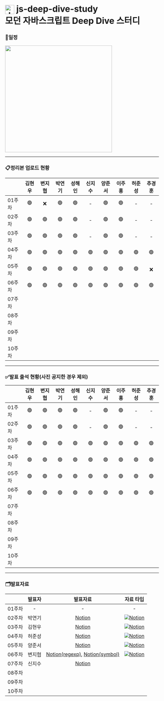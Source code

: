 # <img src="https://velog.velcdn.com/images/dlwnghd/post/da4bbe28-91a6-4da8-91d7-0f5d67c5b7af/image.png" alt="Javascript" style="vertical-align: bottom;" width="30px"> js-deep-dive-study</br>모던 자바스크립트 Deep Dive 스터디


### 📅일정
<img src="https://github.com/user-attachments/assets/c0d11f06-e9ed-40bc-8a71-abedfac191c0" width="350px" />

---


<!--복사 붙여넣기 : Ctrl + C or V |    🟢    ❌ -->
### 📋정리본 업로드 현황
|          |  김현우 |  변지협 |  박연기 |  성해인 |  신지수 |  양준서 |  이주홍 |  허준성 |  추경훈 |
|----------|:-------:|:-------:|:-------:|:-------:|:-------:|:-------:|:-------:|:-------:|:-------:|
| 01주차   |    🟢   |    ❌  |    🟢   |   🟢   |    -     |    🟢   |    🟢   |    -  |    -    |
| 02주차   |    🟢   |    🟢  |    🟢   |   🟢   |    -     |    🟢   |    🟢   |    -  |    -    |
| 03주차   |    🟢   |    🟢  |    🟢   |   🟢   |    -     |    🟢   |    🟢   |   -   |     -   |
| 04주차   |    🟢   |   🟢   |    🟢   |   🟢   |   🟢    |   🟢   |    🟢   |   🟢   |    🟢  |
| 05주차   |    🟢   |    🟢  |    🟢   |   🟢   |   🟢    |  🟢    |    🟢   |   🟢   |    ❌  |
| 06주차   |    🟢   |    🟢  |    🟢   |   🟢   |   🟢   |    🟢   |    🟢   |   🟢   |    🟢  |
| 07주차   |         |         |         |         |         |         |         |         |         |
| 08주차   |         |         |         |         |         |         |         |         |         |
| 09주차   |         |         |         |         |         |         |         |         |         |
| 10주차   |         |         |         |         |         |         |         |         |         |


---

### ✅발표 출석 현황(사진 공지한 경우 제외)
|          |  김현우 |  변지협 |  박연기 |  성해인 |  신지수 |  양준서 |  이주홍 |  허준성 |  추경훈 |
|----------|:-------:|:-------:|:-------:|:-------:|:-------:|:-------:|:-------:|:-------:|:-------:|
| 01주차   |    🟢   |    🟢  |    🟢   |   🟢   |    -     |    🟢   |    🟢   |   -     |     -    |
| 02주차   |    🟢   |    🟢  |    🟢   |   🟢   |    -     |    🟢   |    🟢   |    -    |     -    |
| 03주차   |    🟢   |    🟢  |    🟢   |   🟢   |    🟢   |    🟢  |    🟢   |   🟢   |    🟢  |
| 04주차   |    🟢   |    🟢  |    🟢   |  🟢    |    🟢   |    🟢  |    🟢   |   🟢   |   🟢   |
| 05주차   |    🟢   |    🟢  |    🟢   |   🟢   |    🟢   |   🟢   |    🟢   |   🟢   |   🟢   |
| 06주차   |    🟢   |   🟢   |    🟢   |   🟢   |    🟢   |   🟢   |    🟢   |   🟢   |   🟢   |
| 07주차   |         |         |         |         |         |         |         |         |         |
| 08주차   |         |         |         |         |         |         |         |         |         |
| 09주차   |         |         |         |         |         |         |         |         |         |
| 10주차   |         |         |         |         |         |         |         |         |         |
---

<!-- 발표자료(ex1) : [발표자료타입명](발표링크) -->
<!-- 발표자료(ex2) : [Notion](https://amethyst-cinnamon-178.notion.site/7c715e0fd72a4aa695874a491274228d) -->

<!-- 자료타입(ex1) : [![자료 타입](뱃지 정의)](자료사용 타입 출처) -->
<!-- 자료타입(ex2) : [![Notion](https://img.shields.io/badge/-Notion-FFFFFF?style=for-the-badge&logo=notion&logoColor=black)](https://www.notion.so/) -->
<!-- 참고 자료 : https://velog.io/@cha-suyeon/github-%EA%B9%83%ED%97%88%EB%B8%8C-%EB%A6%AC%EB%93%9C%EB%AF%B8%EC%97%90%EC%84%9C-%EB%B1%83%EC%A7%80-%EB%A7%8C%EB%93%A4%EA%B8%B0 -->

### 🗂️발표자료 
|          |  발표자  |  발표자료  |  자료 타입  |
|----------|:-------:|:-------:|:-------:|
| 01주차   |    -    |    -   |   -    |
| 02주차   | 박연기   | [Notion](https://amethyst-cinnamon-178.notion.site/7c715e0fd72a4aa695874a491274228d) | [![Notion](https://img.shields.io/badge/-Notion-FFFFFF?style=for-the-badge&logo=notion&logoColor=black)](https://www.notion.so/) |
| 03주차   |   김현우 |    [Notion](https://sunrise-plantain-8b7.notion.site/3-cb5d3d88a6e34754ae7945ae3845844d) | [![Notion](https://img.shields.io/badge/-Notion-FFFFFF?style=for-the-badge&logo=notion&logoColor=black)](https://www.notion.so/)     |         |
| 04주차   | 허준성   | [Notion](https://luminous-tuba-542.notion.site/ch-23-6e934acd5dc948239828cfd5d9a4a0f5?pvs=4) | [![Notion](https://img.shields.io/badge/-Notion-FFFFFF?style=for-the-badge&logo=notion&logoColor=black)](https://www.notion.so/) |
| 05주차   |   양준서   |    [Notion](https://granite-charger-fa5.notion.site/2024-09-11-3e816f57fa4c4d82b47e49999ccca2aa)     |    [![Notion](https://img.shields.io/badge/-Notion-FFFFFF?style=for-the-badge&logo=notion&logoColor=black)](https://www.notion.so/)     |
| 06주차   | 변지협 | [Notion(regexp)](https://eastern-wedelia-243.notion.site/js-deepdive-regexp-10ac87ca376c802a89b1dfcc76fb6e9b), [Notion(symbol)](https://eastern-wedelia-243.notion.site/js-deepdive-symbol-10ac87ca376c80bda90bf2800334b948) | [![Notion](https://img.shields.io/badge/-Notion-FFFFFF?style=for-the-badge&logo=notion&logoColor=black)](https://www.notion.so/) |
| 07주차   |  신지수  | [Notion](https://newjs.notion.site/set-map-10c2252b355480828279eb1e66b82a6f?pvs=4) |         |
| 08주차   |         |         |         |
| 09주차   |         |         |         |
| 10주차   |         |         |         |
